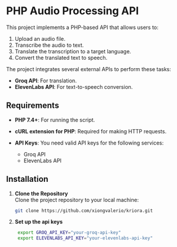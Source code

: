 # PHP Audio Processing API

This project implements a PHP-based API that allows users to:

1. Upload an audio file.
2. Transcribe the audio to text.
3. Translate the transcription to a target language.
4. Convert the translated text to speech.

The project integrates several external APIs to perform these tasks:


- **Groq API**: For translation.
- **ElevenLabs API**: For text-to-speech conversion.

## Requirements

- **PHP 7.4+**: For running the script.
- **cURL extension for PHP**: Required for making HTTP requests.
- **API Keys**: You need valid API keys for the following services:
  
  - Groq API
  - ElevenLabs API

## Installation

1. **Clone the Repository**  
   Clone the project repository to your local machine:

   ```bash
   git clone https://github.com/xiongvalerio/kriora.git
  2. **Set up the api keys**
     ```bash
      export GROQ_API_KEY="your-groq-api-key"
      export ELEVENLABS_API_KEY="your-elevenlabs-api-key"

